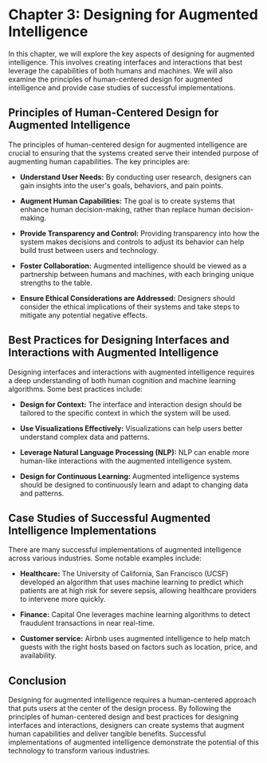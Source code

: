 Chapter 3: Designing for Augmented Intelligence
===============================================

In this chapter, we will explore the key aspects of designing for augmented intelligence. This involves creating interfaces and interactions that best leverage the capabilities of both humans and machines. We will also examine the principles of human-centered design for augmented intelligence and provide case studies of successful implementations.

Principles of Human-Centered Design for Augmented Intelligence
--------------------------------------------------------------

The principles of human-centered design for augmented intelligence are crucial to ensuring that the systems created serve their intended purpose of augmenting human capabilities. The key principles are:

* **Understand User Needs:** By conducting user research, designers can gain insights into the user's goals, behaviors, and pain points.

* **Augment Human Capabilities:** The goal is to create systems that enhance human decision-making, rather than replace human decision-making.

* **Provide Transparency and Control:** Providing transparency into how the system makes decisions and controls to adjust its behavior can help build trust between users and technology.

* **Foster Collaboration:** Augmented intelligence should be viewed as a partnership between humans and machines, with each bringing unique strengths to the table.

* **Ensure Ethical Considerations are Addressed:** Designers should consider the ethical implications of their systems and take steps to mitigate any potential negative effects.

Best Practices for Designing Interfaces and Interactions with Augmented Intelligence
------------------------------------------------------------------------------------

Designing interfaces and interactions with augmented intelligence requires a deep understanding of both human cognition and machine learning algorithms. Some best practices include:

* **Design for Context:** The interface and interaction design should be tailored to the specific context in which the system will be used.

* **Use Visualizations Effectively:** Visualizations can help users better understand complex data and patterns.

* **Leverage Natural Language Processing (NLP):** NLP can enable more human-like interactions with the augmented intelligence system.

* **Design for Continuous Learning:** Augmented intelligence systems should be designed to continuously learn and adapt to changing data and patterns.

Case Studies of Successful Augmented Intelligence Implementations
-----------------------------------------------------------------

There are many successful implementations of augmented intelligence across various industries. Some notable examples include:

* **Healthcare:** The University of California, San Francisco (UCSF) developed an algorithm that uses machine learning to predict which patients are at high risk for severe sepsis, allowing healthcare providers to intervene more quickly.

* **Finance:** Capital One leverages machine learning algorithms to detect fraudulent transactions in near real-time.

* **Customer service:** Airbnb uses augmented intelligence to help match guests with the right hosts based on factors such as location, price, and availability.

Conclusion
----------

Designing for augmented intelligence requires a human-centered approach that puts users at the center of the design process. By following the principles of human-centered design and best practices for designing interfaces and interactions, designers can create systems that augment human capabilities and deliver tangible benefits. Successful implementations of augmented intelligence demonstrate the potential of this technology to transform various industries.
